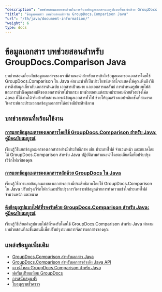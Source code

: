 ```yaml
---
"description": "บทช่วยสอนแบบครบถ้วนในการค้นหาข้อมูลเอกสารและรูปแบบที่รองรับด้วย GroupDocs.Comparison สำหรับ Java"
"title": "ข้อมูลเอกสาร บทช่วยสอนสำหรับ GroupDocs.Comparison Java"
"url": "/th/java/document-information/"
"weight": 6
type: docs
---
```

# ข้อมูลเอกสาร บทช่วยสอนสำหรับ GroupDocs.Comparison Java

บทช่วยสอนเกี่ยวกับข้อมูลเอกสารของเรามีคำแนะนำสำหรับการเข้าถึงข้อมูลเมตาของเอกสารโดยใช้ GroupDocs.Comparison ใน Java คำแนะนำที่เป็นประโยชน์เหล่านี้จะแสดงให้คุณเห็นถึงวิธีการดึงข้อมูลเกี่ยวกับเอกสารต้นฉบับ เอกสารเป้าหมาย และเอกสารผลลัพธ์ การกำหนดรูปแบบไฟล์ และการเข้าถึงคุณสมบัติของเอกสารด้วยโปรแกรม บทช่วยสอนแต่ละบทประกอบด้วยตัวอย่างโค้ด Java ที่ใช้งานได้จริงสำหรับสถานการณ์ข้อมูลเอกสารทั่วไป ช่วยให้คุณสร้างแอปพลิเคชันที่สามารถวิเคราะห์และประมวลผลข้อมูลเอกสารได้อย่างมีประสิทธิภาพ

## บทช่วยสอนที่พร้อมใช้งาน

### [การแยกข้อมูลเมตาของเอกสารโดยใช้ GroupDocs.Comparison สำหรับ Java: คู่มือฉบับสมบูรณ์](./extract-document-info-groupdocs-comparison-java/)
เรียนรู้วิธีแยกข้อมูลเมตาของเอกสารอย่างมีประสิทธิภาพ เช่น ประเภทไฟล์ จำนวนหน้า และขนาดโดยใช้ GroupDocs.Comparison สำหรับ Java ปฏิบัติตามคำแนะนำโดยละเอียดนี้เพื่อปรับปรุงเวิร์กโฟลว์ของคุณ

### [การแยกข้อมูลเมตาของเอกสารหลักด้วย GroupDocs ใน Java](./groupdocs-comparison-java-document-extraction/)
เรียนรู้วิธีการแยกข้อมูลเมตาของเอกสารอย่างมีประสิทธิภาพโดยใช้ GroupDocs.Comparison ใน Java ปรับปรุงเวิร์กโฟลว์และปรับปรุงการวิเคราะห์ข้อมูลด้วยการทำความเข้าใจประเภทไฟล์ จำนวนหน้า และขนาด

### [ดึงข้อมูลรูปแบบไฟล์ที่รองรับด้วย GroupDocs.Comparison สำหรับ Java: คู่มือฉบับสมบูรณ์](./groupdocs-comparison-java-supported-formats/)
เรียนรู้วิธีเรียกค้นรูปแบบไฟล์ที่รองรับโดยใช้ GroupDocs.Comparison สำหรับ Java ทำตามบทช่วยสอนทีละขั้นตอนนี้เพื่อปรับปรุงระบบการจัดการเอกสารของคุณ

## แหล่งข้อมูลเพิ่มเติม

- [GroupDocs.Comparison สำหรับเอกสาร Java](https://docs.groupdocs.com/comparison/java/)
- [GroupDocs.Comparison สำหรับเอกสารอ้างอิง Java API](https://reference.groupdocs.com/comparison/java/)
- [ดาวน์โหลด GroupDocs.Comparison สำหรับ Java](https://releases.groupdocs.com/comparison/java/)
- [ฟอรั่มเปรียบเทียบ GroupDocs](https://forum.groupdocs.com/c/comparison)
- [การสนับสนุนฟรี](https://forum.groupdocs.com/)
- [ใบอนุญาตชั่วคราว](https://purchase.groupdocs.com/temporary-license/)